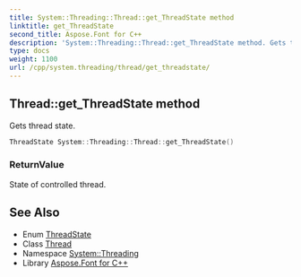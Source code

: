 ```yaml
---
title: System::Threading::Thread::get_ThreadState method
linktitle: get_ThreadState
second_title: Aspose.Font for C++
description: 'System::Threading::Thread::get_ThreadState method. Gets thread state in C++.'
type: docs
weight: 1100
url: /cpp/system.threading/thread/get_threadstate/
---
```

## Thread::get_ThreadState method


Gets thread state.

```cpp
ThreadState System::Threading::Thread::get_ThreadState()
```


### ReturnValue

State of controlled thread.

## See Also

* Enum [ThreadState](../../threadstate/)
* Class [Thread](../)
* Namespace [System::Threading](../../)
* Library [Aspose.Font for C++](../../../)
